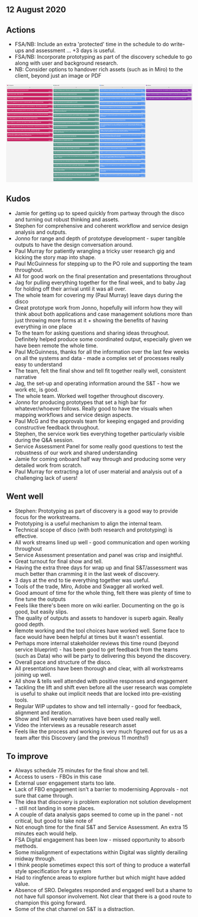 ## 12 August 2020

## Actions

- FSA/NB: Include an extra 'protected' time in the schedule to do write-ups and assessment ... +3 days is useful.
- FSA/NB: Incorporate prototyping as part of the discovery schedule to go along with user and background research.
- NB: Consider options to handover rich assets (such as in Miro) to the client, beyond just an image or PDF

[![Full discovery retrospective board](uploads/retro/retro-disco.png)](uploads/retro/retro-disco.png)

## Kudos

* Jamie for getting up to speed quickly from partway through the disco and turning out robust thinking and assets.
* Stephen for comprehensive and coherent workflow and service design analysis and outputs.
* Jonno for range and depth of prototype development - super tangible outputs to have the design conversation around.
* Paul Murray for patiently wrangling a tricky user research gig and kicking the story map into shape.
* Paul McGuinness for stepping up to the PO role and supporting the team throughout.
* All for good work on the final presentation and presentations throughout
* Jag for pulling everything together for the final week, and to baby Jag for holding off their arrival until it was all over.
* The whole team for covering my (Paul Murray) leave days during the disco
* Great prototype work from Jonno, hopefully will inform how they will think about both applications and case management solutions more than just throwing more forms at it + showing the benefits of having everything in one place
* To the team for asking questions and sharing ideas throughout. Definitely helped produce some coordinated output, especially given we have been remote the whole time.
* Paul McGuinness, thanks for all the information over the last few weeks on all the systems and data - made a complex set of processes really easy to understand
* The team, felt the final show and tell fit together really well, consistent narrative
* Jag, the set-up and operating information around the S&T - how we work etc, is good.
* The whole team. Worked well together throughout discovery.
* Jonno for producing prototypes that set a high bar for whatever/whoever follows. Really good to have the visuals when mapping workflows and service design aspects.
* Paul McG and the approvals team for keeping engaged and providing constructive feedback throughout.
* Stephen, the service work ties everything together particularly visible during the Q&A session.
* Service Assessment Panel for some really good questions to test the robustness of our work and shared understanding
* Jamie for coming onboard half way through and producing some very detailed work from scratch.
* Paul Murray for extracting a lot of user material and analysis out of a challenging lack of users!

## Went well

- Stephen: Prototyping as part of discovery is a good way to provide focus for the workstreams.
- Prototyping is a useful mechanism to align the internal team.
- Technical scope of disco (with both research and prototyping) is effective.
- All work streams lined up well - good communication and open working throughout
- Service Assessment presentation and panel was crisp and insightful.
- Great turnout for final show and tell.
- Having the extra three days for wrap up and final S&T/assessment was much better than cramming it in the last week of discovery.
- 3 days at the end to tie everything together was useful.
- Tools of the trade, Miro, Adobe and Swagger all worked well.
- Good amount of time for the whole thing, felt there was plenty of time to fine tune the outputs
- Feels like there's been more on wiki earlier. Documenting on the go is good, but easily slips.
- The quality of outputs and assets to handover is superb again. Really good depth.
- Remote working and the tool choices have worked well. Some face to face would have been helpful at times but it wasn't essential.
- Perhaps more internal stakeholder reviews this time round (beyond service blueprint) - has been good to get feedback from the teams (such as Data) who will be party to delivering this beyond the discovery.
- Overall pace and structure of the disco.
- All presentations have been thorough and clear, with all workstreams joining up well.
- All show & tells well attended with positive responses and engagement
- Tackling the lift and shift even before all the user research was complete is useful to shake out implicit needs that are locked into pre-existing tools.
- Regular WIP updates to show and tell internally - good for feedback, alignment and iteration.
- Show and Tell weekly narratives have been used really well.
- Video the interviews as a reusable research asset
- Feels like the process and working is very much figured out for us as a team after this Discovery (and the previous 11 months!)

## To improve

- Always schedule 75 minutes for the final show and tell.
- Access to users - FBOs in this case
- External user engagement starts too late.
- Lack of FBO engagement isn't a barrier to modernising Approvals - not sure that came through.
- The idea that discovery is problem exploration not solution development - still not landing in some places.
- A couple of data analysis gaps seemed to come up in the panel - not critical, but good to take note of
- Not enough time for the final S&T and Service Assessment. An extra 15 minutes each would help.
- FSA Digital engagement has been low - missed opportunity to absorb methods.
- Some misalignment of expectations within Digital was slightly derailing midway through.
- I think people sometimes expect this sort of thing to produce a waterfall style specification for a system
- Had to ringfence areas to explore further but which might have added value.
- Absence of SRO. Delegates responded and engaged well but a shame to not have full sponsor involvement. Not clear that there is a good route to champion this going forward.
- Some of the chat channel on S&T is a distraction.

